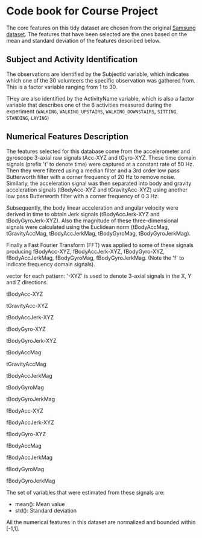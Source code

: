 # Code book for Course Project  

The core features on this tidy dataset are chosen from the original [Samsung dataset](http://archive.ics.uci.edu/ml/datasets/Human+Activity+Recognition+Using+Smartphones). The features that have been selected are the ones based on the mean and standard deviation of the features described below.  

## Subject and Activity Identification  
The observations are identified by the SubjectId variable, which indicates which one of the 30 volunteers the specific observation was gathered from. This is a factor variable ranging from 1 to 30.  

THey are also identified by the ActivityName variable, which is also a factor variable that describes one of the 6 activities measured during the experiment (`WALKING`, `WALKING_UPSTAIRS`, `WALKING_DOWNSTAIRS`, `SITTING`, `STANDING`, `LAYING`)  

## Numerical Features Description  

The features selected for this database come from the accelerometer and gyroscope 3-axial raw signals tAcc-XYZ and tGyro-XYZ. These time domain signals (prefix 't' to denote time) were captured at a constant rate of 50 Hz. Then they were filtered using a median filter and a 3rd order low pass Butterworth filter with a corner frequency of 20 Hz to remove noise. Similarly, the acceleration signal was then separated into body and gravity acceleration signals (tBodyAcc-XYZ and tGravityAcc-XYZ) using another low pass Butterworth filter with a corner frequency of 0.3 Hz.  

Subsequently, the body linear acceleration and angular velocity were derived in time to obtain Jerk signals (tBodyAccJerk-XYZ and tBodyGyroJerk-XYZ). Also the magnitude of these three-dimensional signals were calculated using the Euclidean norm (tBodyAccMag, tGravityAccMag, tBodyAccJerkMag, tBodyGyroMag, tBodyGyroJerkMag).  

Finally a Fast Fourier Transform (FFT) was applied to some of these signals producing fBodyAcc-XYZ, fBodyAccJerk-XYZ, fBodyGyro-XYZ, fBodyAccJerkMag, fBodyGyroMag, fBodyGyroJerkMag. (Note the 'f' to indicate frequency domain signals).  

vector for each pattern:
'-XYZ' is used to denote 3-axial signals in the X, Y and Z directions.  

tBodyAcc-XYZ  

tGravityAcc-XYZ  

tBodyAccJerk-XYZ  

tBodyGyro-XYZ  

tBodyGyroJerk-XYZ  

tBodyAccMag  

tGravityAccMag  

tBodyAccJerkMag  

tBodyGyroMag  

tBodyGyroJerkMag  

fBodyAcc-XYZ  

fBodyAccJerk-XYZ  

fBodyGyro-XYZ  

fBodyAccMag  

fBodyAccJerkMag  

fBodyGyroMag  

fBodyGyroJerkMag  

The set of variables that were estimated from these signals are:  

* mean(): Mean value
* std(): Standard deviation   

All the numerical features in this dataset are normalized and bounded within [-1,1].






